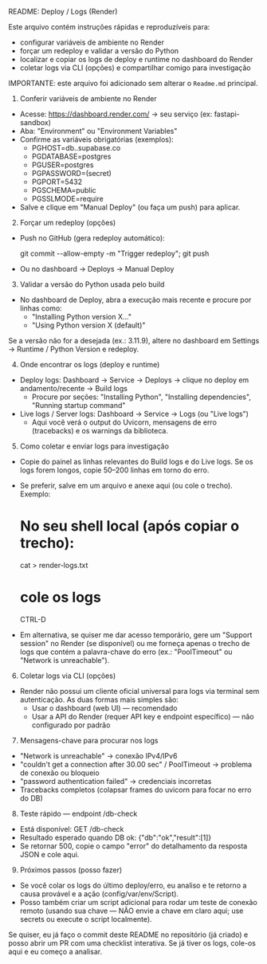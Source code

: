 README: Deploy / Logs (Render)

Este arquivo contém instruções rápidas e reproduzíveis para:

- configurar variáveis de ambiente no Render
- forçar um redeploy e validar a versão do Python
- localizar e copiar os logs de deploy e runtime no dashboard do Render
- coletar logs via CLI (opções) e compartilhar comigo para investigação

IMPORTANTE: este arquivo foi adicionado sem alterar o `Readme.md` principal.

1) Conferir variáveis de ambiente no Render

- Acesse: https://dashboard.render.com/ → seu serviço (ex: fastapi-sandbox)
- Aba: "Environment" ou "Environment Variables"
- Confirme as variáveis obrigatórias (exemplos):
  - PGHOST=db.<seu-projeto>.supabase.co
  - PGDATABASE=postgres
  - PGUSER=postgres
  - PGPASSWORD=(secret)
  - PGPORT=5432
  - PGSCHEMA=public
  - PGSSLMODE=require
- Salve e clique em "Manual Deploy" (ou faça um push) para aplicar.

2) Forçar um redeploy (opções)

- Push no GitHub (gera redeploy automático):

  git commit --allow-empty -m "Trigger redeploy"; git push

- Ou no dashboard → Deploys → Manual Deploy

3) Validar a versão do Python usada pelo build

- No dashboard de Deploy, abra a execução mais recente e procure por linhas como:
  - "Installing Python version X..."
  - "Using Python version X (default)"

Se a versão não for a desejada (ex.: 3.11.9), altere no dashboard em Settings → Runtime / Python Version e redeploy.

4) Onde encontrar os logs (deploy e runtime)

- Deploy logs: Dashboard → Service → Deploys → clique no deploy em andamento/recente → Build logs
  - Procure por seções: "Installing Python", "Installing dependencies", "Running startup command"
- Live logs / Server logs: Dashboard → Service → Logs (ou "Live logs")
  - Aqui você verá o output do Uvicorn, mensagens de erro (tracebacks) e os warnings da biblioteca.

5) Como coletar e enviar logs para investigação

- Copie do painel as linhas relevantes do Build logs e do Live logs. Se os logs forem longos, copie 50–200 linhas em torno do erro.
- Se preferir, salve em um arquivo e anexe aqui (ou cole o trecho). Exemplo:

  # No seu shell local (após copiar o trecho):
  cat > render-logs.txt
  # cole os logs
  CTRL-D

- Em alternativa, se quiser me dar acesso temporário, gere um "Support session" no Render (se disponível) ou me forneça apenas o trecho de logs que contém a palavra-chave do erro (ex.: "PoolTimeout" ou "Network is unreachable").

6) Coletar logs via CLI (opções)

- Render não possui um cliente oficial universal para logs via terminal sem autenticação. As duas formas mais simples são:
  - Usar o dashboard (web UI) — recomendado
  - Usar a API do Render (requer API key e endpoint específico) — não configurado por padrão

7) Mensagens-chave para procurar nos logs

- "Network is unreachable" → conexão IPv4/IPv6
- "couldn't get a connection after 30.00 sec" / PoolTimeout → problema de conexão ou bloqueio
- "password authentication failed" → credenciais incorretas
- Tracebacks completos (colapsar frames do uvicorn para focar no erro do DB)

8) Teste rápido — endpoint /db-check

- Está disponível: GET /db-check
- Resultado esperado quando DB ok:
  {"db":"ok","result":[1]}
- Se retornar 500, copie o campo "error" do detalhamento da resposta JSON e cole aqui.

9) Próximos passos (posso fazer)

- Se você colar os logs do último deploy/erro, eu analiso e te retorno a causa provável e a ação (config/var/env/Script).
- Posso também criar um script adicional para rodar um teste de conexão remoto (usando sua chave — NÃO envie a chave em claro aqui; use secrets ou execute o script localmente).


Se quiser, eu já faço o commit deste README no repositório (já criado) e posso abrir um PR com uma checklist interativa. Se já tiver os logs, cole-os aqui e eu começo a analisar.

